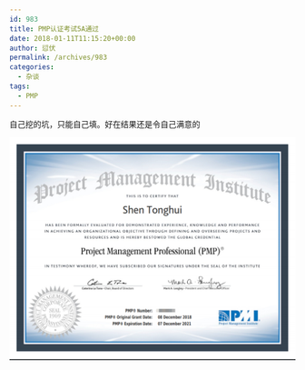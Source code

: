 ```yaml
---
id: 983
title: PMP认证考试5A通过
date: 2018-01-11T11:15:20+00:00
author: 愆伏
permalink: /archives/983
categories:
  - 杂谈
tags:
  - PMP
---
```


自己挖的坑，只能自己填。好在结果还是令自己满意的

![PMP](/wp-content/uploads/2019/01/pmp-licence.png)


